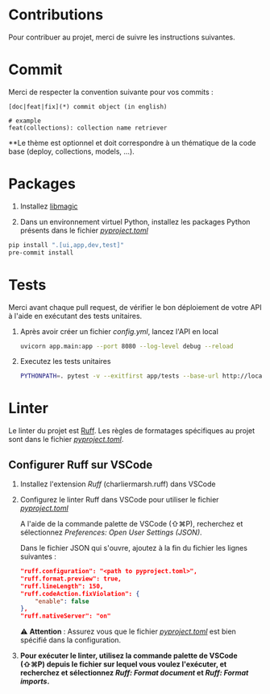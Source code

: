 # Contributions

Pour contribuer au projet, merci de suivre les instructions suivantes.

# Commit 

Merci de respecter la convention suivante pour vos commits : 

```
[doc|feat|fix](*) commit object (in english)

# example
feat(collections): collection name retriever
```

&ast;*Le thème est optionnel et doit correspondre à un thématique de la code base (deploy, collections, models, ...).

# Packages

1. Installez [libmagic](https://man7.org/linux/man-pages/man3/libmagic.3.html)

2. Dans un environnement virtuel Python, installez les packages Python présents dans le fichier *[pyproject.toml](./pyproject.toml)*

  ```bash 
  pip install ".[ui,app,dev,test]"
  pre-commit install
  ```

# Tests

Merci avant chaque pull request, de vérifier le bon déploiement de votre API à l'aide en exécutant des tests unitaires.

1. Après avoir créer un fichier *config.yml*, lancez l'API en local

    ```bash
    uvicorn app.main:app --port 8080 --log-level debug --reload
    ```

2. Executez les tests unitaires
    
    ```bash
    PYTHONPATH=. pytest -v --exitfirst app/tests --base-url http://localhost:8080/v1 --api-key API_KEY
    ```

# Linter

Le linter du projet est [Ruff](https://beta.ruff.rs/docs/configuration/). Les règles de formatages spécifiques au projet sont dans le fichier *[pyproject.toml](./pyproject.toml)*.

## Configurer Ruff sur VSCode

1. Installez l'extension *Ruff* (charliermarsh.ruff) dans VSCode
2. Configurez le linter Ruff dans VSCode pour utiliser le fichier *[pyproject.toml](./pyproject.toml)*

    A l'aide de la commande palette de VSCode (⇧⌘P), recherchez et sélectionnez *Preferences: Open User Settings (JSON)*.

    Dans le fichier JSON qui s'ouvre, ajoutez à la fin du fichier les lignes suivantes :

    ```json
    "ruff.configuration": "<path to pyproject.toml>",
    "ruff.format.preview": true,
    "ruff.lineLength": 150,
    "ruff.codeAction.fixViolation": {
        "enable": false
    },
    "ruff.nativeServer": "on"
    ```

    ⚠️ **Attention** : Assurez vous que le fichier *[pyproject.toml](./app/pyproject.toml)* est bien spécifié dans la configuration.

3. **Pour exécuter le linter, utilisez la commande palette de VSCode (⇧⌘P) depuis le fichier sur lequel vous voulez l'exécuter, et recherchez et sélectionnez *Ruff: Format document* et *Ruff: Format imports*.**
